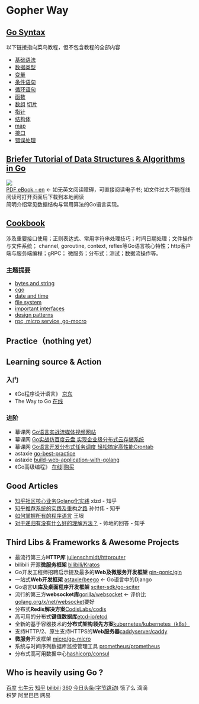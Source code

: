 # Gopher Way

## [Go Syntax](go_syntax)
以下链接指向菜鸟教程，但不包含教程的全部内容
* [基础语法](https://www.runoob.com/go/go-basic-syntax.html)
* [数据类型](https://www.runoob.com/go/go-data-types.html)
* [变量](https://www.runoob.com/go/go-variables.html)
* [条件语句](https://www.runoob.com/go/go-decision-making.html)
* [循环语句](https://www.runoob.com/go/go-loops.html)
* [函数](https://www.runoob.com/go/go-functions.html)
* [数组](https://www.runoob.com/go/go-arrays.html) [切片](https://www.runoob.com/go/go-slice.html)
* [指针](https://www.runoob.com/go/go-pointers.html)
* [结构体](https://www.runoob.com/go/go-structures.html)
* [map](https://www.runoob.com/go/go-map.html)
* [接口](https://www.runoob.com/go/go-interfaces.html)
* [错误处理](https://www.runoob.com/go/go-error-handling.html)

## [Briefer Tutorial of Data Structures & Algorithms in Go](data_structures/go-D&A-briefer-tutorial.md)
![](https://img.shields.io/badge/download-89-brightgreen.svg)  
[PDF eBook - en](data_structures/go-data-structures-and-algorithms.pdf)   <- 如无英文阅读障碍，可直接阅读电子书; 如文件过大不能在线阅读可打开页面后下载到本地阅读   
简明介绍常见数据结构与常用算法的Go语言实现。

## [Cookbook](cookbook/go-briefer-cookbook.md)
涉及重要接口使用；正则表达式、常用字符串处理技巧；时间日期处理；文件操作与文件系统；
channel, goroutine, context, reflex等Go语言核心特性；http客户端与服务端编程；gRPC；
微服务；分布式；测试；数据流操作等。  
### 主题提要
* [bytes and string](cookbook/bytestrings/readme.md)
* [cgo](cookbook/cgo/readme.md)
* [date and time](cookbook/date_and_time/readme.md)
* [file system](cookbook/filesystem/readme.md)
* [important interfaces](cookbook/interfaces/readme.md)
* [design patterns](cookbook/design_patterns/readme.md)
* [rpc, micro service, go-mocro](cookbook/rpc/readme.md)

## Practice（nothing yet）

## Learning source & Action
### 入门
* 《Go程序设计语言》 [京东](https://item.jd.com/12187988.html)
* The Way to Go [在线](https://github.com/Unknwon/the-way-to-go_ZH_CN)   

### 进阶
* 幕课网 [Go语言实战流媒体视频网站](https://coding.imooc.com/learn/list/227.html)
* 幕课网 [Go实战仿百度云盘 实现企业级分布式云存储系统](https://coding.imooc.com/learn/list/323.html) 
* 幕课网 [Go语言开发分布式任务调度 轻松搞定高性能Crontab](https://coding.imooc.com/learn/list/281.html)
* astaxie [go-best-practice](https://github.com/astaxie/go-best-practice)
* astaxie [build-web-application-with-golang](https://github.com/astaxie/build-web-application-with-golang)
* 《Go高级编程》 [在线](https://github.com/chai2010/advanced-go-programming-book)|[购买](https://www.epubit.com/book/detail/40090) 

## Good Articles
* [知乎社区核心业务Golang化实践](https://zhuanlan.zhihu.com/p/48039838) xlzd - 知乎  
* [知乎推荐系统的实践及重构之路](https://zhuanlan.zhihu.com/p/53130925) 孙付伟 - 知乎
* [如何掌握所有的程序语言](http://www.yinwang.org/blog-cn/2017/07/06/master-pl) 王垠   
* [对于递归有没有什么好的理解方法？](https://www.zhihu.com/question/31412436/answer/683820765) - 帅地的回答 - 知乎  

## Third Libs & Frameworks & Awesome Projects
* 最流行第三方**HTTP库** [julienschmidt/httprouter](https://github.com/julienschmidt/httprouter)
* bilibili 开源**微服务框架** [bilibili/Kratos](https://github.com/bilibili/kratos)
* Go开发工程师招聘启示提及最多的**Web及微服务开发框架** [gin-gonic/gin](https://github.com/gin-gonic/gin)
* 一站式**Web开发框架** [astaxie/beego](github.com/astaxie/beego) <- Go语言中的Django  
* Go语言**UI库及桌面程序开发框架** [sciter-sdk/go-sciter](https://github.com/sciter-sdk/go-sciter)
* 流行的第三方**websocket库**[gorilla/websocket](https://github.com/gorilla/websocket) <- 评价比[golang.org/x/net/websocket](http://golang.org/x/net/websocket)要好
* 分布式**Redis解决方案**[CodisLabs/codis](https://github.com/CodisLabs/codis)
* 高可用的分布式**键值数据库**[etcd-io/etcd](https://github.com/etcd-io/etcd)
* 全新的基于容器技术的**分布式架构领先方案**[kubernetes/kubernetes（k8s）](https://github.com/kubernetes/kubernetes)
* 支持HTTP/2、原生支持HTTPS的**Web服务器**[caddyserver/caddy](https://github.com/caddyserver/caddy)  
* **微服务**开发框架 [micro/go-micro](https://github.com/micro/go-micro)
* 系统与时间序列数据库监控管理工具 [prometheus/prometheus](https://github.com/prometheus/prometheus)
* 分布式高可用数据中心[hashicorp/consul](https://github.com/hashicorp/consul)

## Who is heavily using Go ?
[百度](https://talent.baidu.com/external/baidu/index.html) 
[七牛云](https://career.qiniu.com/) 
[知乎](https://app.mokahr.com/apply/zhihu/3819) 
[bilibili](https://www.bilibili.com/blackboard/join.html) 
[360](http://hr.360.cn/) 
[今日头条(字节跳动)](https://job.bytedance.com) 
饿了么 
滴滴  
积梦 
阿里巴巴 
网易  
